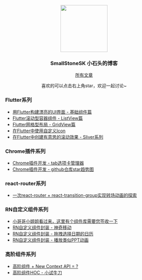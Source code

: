 <p align="center">
  <img width="150" height="150" src="https://avatars0.githubusercontent.com/u/17713870?s=400&u=f5a05ce83b3cac3b496df6414b342f0b007d9721&v=4"/>
</p>

<h3 align="center">SmallStoneSK 小石头的博客</h3>

<p align="center"><a href="https://github.com/SmallStoneSK/Blog/issues">所有文章</a></p>
<p align="center">喜欢的可以点击右上角star，欢迎一起讨论~</p>

<h3>Flutter系列</h3>
<ul>
  <li><a href="https://github.com/SmallStoneSK/Blog/issues/12" target="_blank">用Flutter构建漂亮的UI界面 - 基础组件篇</a></li>
  <li><a href="https://github.com/SmallStoneSK/Blog/issues/13" target="_blank">Flutter滚动型容器组件 - ListView篇</a></li>
  <li><a href="https://github.com/SmallStoneSK/Blog/issues/15" target="_blank">Flutter网格型布局 - GridView篇</a></li>
  <li><a href="https://github.com/SmallStoneSK/Blog/issues/14" target="_blank">在Flutter中使用自定义Icon</a></li>
  <li><a href="https://github.com/SmallStoneSK/Blog/issues/18" target="_blank">在Flutter中创建有意思的滚动效果 - Sliver系列</a></li>
</ul>

<h3>Chrome插件系列</h3>
<ul>
  <li><a href="https://github.com/SmallStoneSK/Blog/issues/11" target="_blank">Chrome插件开发 - tab选项卡管理器</a></li>
  <li><a href="https://github.com/SmallStoneSK/Blog/issues/10" target="_blank">Chrome插件开发 - github仓库star趋势图</a></li>
</ul>

<h3>react-router系列</h3>
<ul>
  <li><a href="https://github.com/SmallStoneSK/Blog/issues/8" target="_blank">一次react-router + react-transition-group实现转场动画的探索</a></li>
</ul>

<h3>RN自定义组件系列</h3>
<ul>
  <li><a href="https://github.com/SmallStoneSK/Blog/issues/19" target="_blank">小哥哥小姐姐看过来，这里有个组件库需要您签收一下</a></li>
  <li><a href="https://github.com/SmallStoneSK/Blog/issues/4" target="_blank">RN自定义组件封装 - 神奇移动</a></li>
  <li><a href="https://github.com/SmallStoneSK/Blog/issues/2" target="_blank">RN自定义组件封装 - 拖拽选择日期的日历</a></li>
  <li><a href="https://github.com/SmallStoneSK/Blog/issues/1" target="_blank">RN自定义组件封装 - 播放类似PPT动画</a></li>
</ul>

<h3>高阶组件系列</h3>
<ul>
  <li><a href="https://github.com/SmallStoneSK/Blog/issues/7" target="_blank">高阶组件 + New Context API = ?</a></li>
  <li><a href="https://github.com/SmallStoneSK/Blog/issues/6" target="_blank">高阶组件HOC - 小试牛刀</a></li>
</ul>
